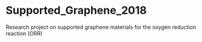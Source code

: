 # Supported_Graphene_2018
Research project on supported graphene materials for the oxygen reduction reaction (ORR)
